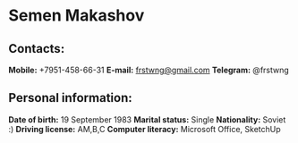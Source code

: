 # Semen Makashov
## Contacts:
**Mobile:** +7951-458-66-31
**E-mail:** frstwng@gmail.com
**Telegram:** @frstwng
## Personal information:
**Date of birth:** 19 September 1983
**Marital status:** Single
**Nationality:** Soviet :)
**Driving license:** AM,B,C
**Computer literacy:** Microsoft Office, SketchUp
